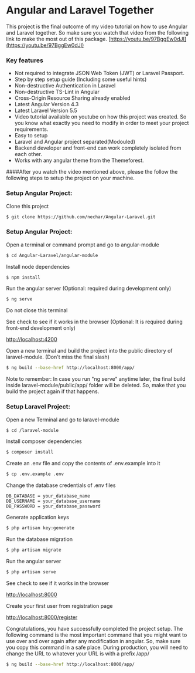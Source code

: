 # Angular and Laravel Together
This project is the final outcome of my video tutorial on how to use Angular and Laravel together.
So make sure you watch that video from the following link to make the most out of this package.
[https://youtu.be/97BggEw0dJI](https://youtu.be/97BggEw0dJI)

### Key features

 * Not required to integrate JSON Web Token (JWT) or Laravel Passport.
 * Step by step setup guide (Including some useful hints)
 * Non-destructive Authentication in Laravel
 * Non-destructive TS-Lint in Angular 
 * Cross-Origin Resource Sharing already enabled
 * Latest Angular Version 4.3
 * Latest Laravel Version 5.5
 * Video tutorial available on youtube on how this project was created. So you know what exactly you need to modify in order to meet your project requirements.
 * Easy to setup
 * Laravel and Angular project separated(Modouled)
 * Backend developer and front-end can work completely isolated from each other.
 * Works with any angular theme from the Themeforest.

####After you watch the video mentioned above, please the follow the following steps to setup the project on your machine.

### Setup Angular Project:

Clone this project
```sh
$ git clone https://github.com/nechar/Angular-Laravel.git
```
 
### Setup Angular Project:
Open a terminal or command prompt and go to angular-module
```sh
$ cd Angular-Laravel/angular-module
```

Install node dependencies
```sh
$ npm install
```

Run the angular server (Optional: required during development only)
```sh
$ ng serve
```
Do not close this terminal

See check to see if it works in the browser (Optional: It is required during front-end development only)

[http://localhost:4200](http://localhost:4200/)



Open a new terminal and build the project into the public directory of laravel-module. (Don't miss the final slash)
```sh
$ ng build --base-href http://localhost:8000/app/
```
Note to remember: In case you run "ng serve" anytime later, the final build inside laravel-module/public/app/ folder will be deleted. So, make that you build the project again if that happens.


### Setup Laravel Project:

Open a new Terminal and go to laravel-module
```sh
$ cd /laravel-module
```

Install composer dependencies
```sh
$ composer install
```

Create an .env file and copy the contents of .env.example into it
```sh
$ cp .env.example .env
```


Change the database credentials of .env files
```
DB_DATABASE = your_database_name
DB_USERNAME = your_database_username
DB_PASSWORD = your_database_password
```

Generate application keys
```sh
$ php artisan key:generate
```

Run the database migration
```sh
$ php artisan migrate
```

Run the angular server
```sh
$ php artisan serve
```


See check to see if it works in the browser

[http://localhost:8000](http://localhost:8000/)


Create your first user from registration page

[http://localhost:8000/register](http://localhost:8000/register)


Congratulations, you have successfully completed the project setup.
The following command is the most important command that you might want to use over and over again after any modification in angular.
So, make sure you copy this command in a safe place.
During production, you will need to change the URL to whatever your URL is with a prefix /app/
```sh
$ ng build --base-href http://localhost:8000/app/
```